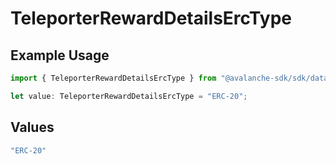 # TeleporterRewardDetailsErcType

## Example Usage

```typescript
import { TeleporterRewardDetailsErcType } from "@avalanche-sdk/sdk/data/models/components";

let value: TeleporterRewardDetailsErcType = "ERC-20";
```

## Values

```typescript
"ERC-20"
```